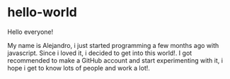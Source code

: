 # hello-world

Hello everyone!

My name is Alejandro, i just started programming a few months ago with javascript. Since i loved it, i decided to get into this world!.
I got recommended to make a GitHub account and start experimenting with it, i hope i get to know lots of people and work a lot!.




